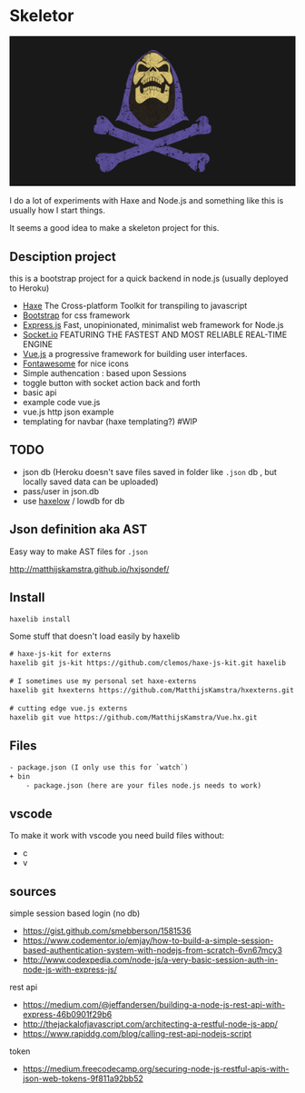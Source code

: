 # Skeletor

![](skeletor.jpg)

I do a lot of experiments with Haxe and Node.js and something like this is usually how I start things.

It seems a good idea to make a skeleton project for this.


## Desciption project

this is a bootstrap project for a quick backend in node.js (usually deployed to Heroku)

- [Haxe](http://www.haxe.org) The Cross-platform Toolkit for transpiling to javascript
- [Bootstrap](https://getbootstrap.com/docs/4.0/) for css framework
- [Express.js](https://expressjs.com/) Fast, unopinionated, minimalist web framework for Node.js
- [Socket.io](https://socket.io/) FEATURING THE FASTEST AND MOST RELIABLE REAL-TIME ENGINE
- [Vue.js](https://vuejs.org/) a progressive framework for building user interfaces.
- [Fontawesome](http://fontawesome.io/icons/) for nice icons
- Simple authencation : based upon Sessions
- toggle button with socket action back and forth
- basic api
- example code vue.js
- vue.js http json example
- templating for navbar (haxe templating?) #WIP

## TODO

- json db (Heroku doesn't save files saved in folder like `.json` db , but locally saved data can be uploaded)
- pass/user in json.db
- use [haxelow](https://github.com/ciscoheat/haxelow) / lowdb for db



## Json definition aka AST

Easy way to make AST files for `.json`

<http://matthijskamstra.github.io/hxjsondef/>

## Install

```
haxelib install
```

Some stuff that doesn't load easily by haxelib

```
# haxe-js-kit for externs
haxelib git js-kit https://github.com/clemos/haxe-js-kit.git haxelib

# I sometimes use my personal set haxe-externs
haxelib git hxexterns https://github.com/MatthijsKamstra/hxexterns.git

# cutting edge vue.js externs
haxelib git vue https://github.com/MatthijsKamstra/Vue.hx.git
```


## Files

```
- package.json (I only use this for `watch`)
+ bin
	- package.json (here are your files node.js needs to work)
```



## vscode

To make it work with vscode you need build files without:

- c
- v



## sources

simple session based login (no db)

- https://gist.github.com/smebberson/1581536
- https://www.codementor.io/emjay/how-to-build-a-simple-session-based-authentication-system-with-nodejs-from-scratch-6vn67mcy3
- http://www.codexpedia.com/node-js/a-very-basic-session-auth-in-node-js-with-express-js/


rest api

- https://medium.com/@jeffandersen/building-a-node-js-rest-api-with-express-46b0901f29b6
- http://thejackalofjavascript.com/architecting-a-restful-node-js-app/
- https://www.rapiddg.com/blog/calling-rest-api-nodejs-script


token

- https://medium.freecodecamp.org/securing-node-js-restful-apis-with-json-web-tokens-9f811a92bb52




